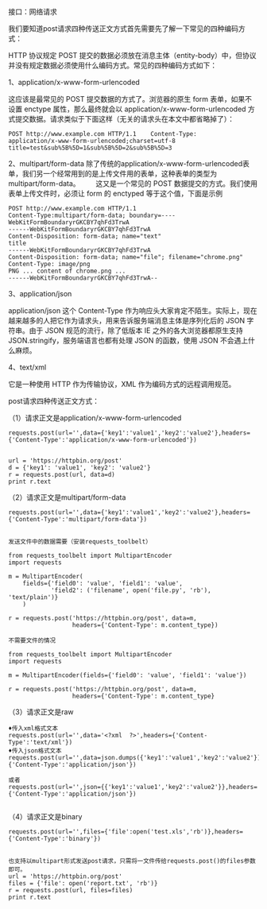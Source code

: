 接口：网络请求

我们要知道post请求四种传送正文方式首先需要先了解一下常见的四种编码方式：

HTTP 协议规定 POST 提交的数据必须放在消息主体（entity-body）中，但协议并没有规定数据必须使用什么编码方式。常见的四种编码方式如下：

1、application/x-www-form-urlencoded

这应该是最常见的 POST 提交数据的方式了。浏览器的原生 form 表单，如果不设置 enctype 属性，那么最终就会以 application/x-www-form-urlencoded 方式提交数据。请求类似于下面这样（无关的请求头在本文中都省略掉了）：

```
POST http://www.example.com HTTP/1.1    Content-Type:
application/x-www-form-urlencoded;charset=utf-8
title=test&sub%5B%5D=1&sub%5B%5D=2&sub%5B%5D=3

```


2、multipart/form-data
除了传统的application/x-www-form-urlencoded表单，我们另一个经常用到的是上传文件用的表单，这种表单的类型为multipart/form-data。   这又是一个常见的 POST 数据提交的方式。我们使用表单上传文件时，必须让 form 的 enctyped 等于这个值，下面是示例

```
POST http://www.example.com HTTP/1.1
Content-Type:multipart/form-data; boundary=----WebKitFormBoundaryrGKCBY7qhFd3TrwA
------WebKitFormBoundaryrGKCBY7qhFd3TrwA
Content-Disposition: form-data; name="text"
title
------WebKitFormBoundaryrGKCBY7qhFd3TrwA
Content-Disposition: form-data; name="file"; filename="chrome.png"
Content-Type: image/png
PNG ... content of chrome.png ...
------WebKitFormBoundaryrGKCBY7qhFd3TrwA--

```

3、application/json

application/json 这个 Content-Type 作为响应头大家肯定不陌生。实际上，现在越来越多的人把它作为请求头，用来告诉服务端消息主体是序列化后的 JSON 字符串。由于 JSON 规范的流行，除了低版本 IE 之外的各大浏览器都原生支持 JSON.stringify，服务端语言也都有处理 JSON 的函数，使用 JSON 不会遇上什么麻烦。



4、text/xml

它是一种使用 HTTP 作为传输协议，XML 作为编码方式的远程调用规范。





post请求四种传送正文方式：

（1）请求正文是application/x-www-form-urlencoded

```
requests.post(url='',data={'key1':'value1','key2':'value2'},headers={'Content-Type':'application/x-www-form-urlencoded'})


url = 'https://httpbin.org/post'
d = {'key1': 'value1', 'key2': 'value2'}
r = requests.post(url, data=d)
print r.text

```

（2）请求正文是multipart/form-data
```
requests.post(url='',data={'key1':'value1','key2':'value2'},headers={'Content-Type':'multipart/form-data'})


发送文件中的数据需要（安装requests_toolbelt）

from requests_toolbelt import MultipartEncoder
import requests
 
m = MultipartEncoder(
    fields={'field0': 'value', 'field1': 'value',
            'field2': ('filename', open('file.py', 'rb'), 'text/plain')}
    )
 
r = requests.post('https://httpbin.org/post', data=m,
                  headers={'Content-Type': m.content_type})

不需要文件的情况

from requests_toolbelt import MultipartEncoder
import requests
 
m = MultipartEncoder(fields={'field0': 'value', 'field1': 'value'})
 
r = requests.post('https://httpbin.org/post', data=m,
                  headers={'Content-Type': m.content_type}
```

（3）请求正文是raw
```
♦传入xml格式文本
requests.post(url='',data='<?xml  ?>',headers={'Content-Type':'text/xml'})
♦传入json格式文本
requests.post(url='',data=json.dumps({'key1':'value1','key2':'value2'}),headers={'Content-Type':'application/json'})

或者
requests.post(url='',json={{'key1':'value1','key2':'value2'}},headers={'Content-Type':'application/json'})


```
（4）请求正文是binary
```
requests.post(url='',files={'file':open('test.xls','rb')},headers={'Content-Type':'binary'})


也支持以multipart形式发送post请求，只需将一文件传给requests.post()的files参数即可。
url = 'https://httpbin.org/post'
files = {'file': open('report.txt', 'rb')}
r = requests.post(url, files=files)
print r.text

```